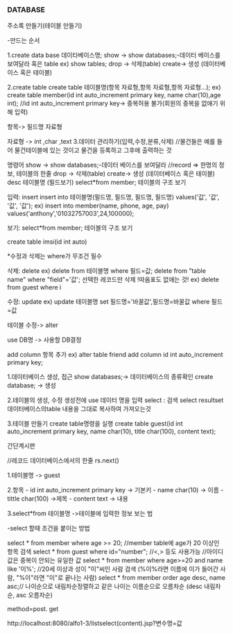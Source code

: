 <h3>DATABASE</h3>


주소록 만들기(테이블 만들기)

-만드는 순서

1.create data base 데이타베이스명;
  show -> show databases;-데이터 베이스를 보여달라 혹은 table ex) show tables;
  drop -> 삭제(table)
  create-> 생성 (데이터베이스 혹은 테이블) 

2.create table
  create table 테이블명(항목 자료형,항목 자료형,항목 자료형...);
  ex) create table member(id int auto_increment primary key, name char(10),age int);
  //id int auto_increment primary key-> 중복허용 불가(회원의 중복을 없애기 위해 입력)

  항목-> 필드명 자료형

  자료형 -> int ,char ,text
3.데이터 관리하기(입력,수정,분류,삭제)
  //물건들은 예를 들어 물건테이블에 있는 것이고 물건을 등록하고 그후에 출력하는 것

  명령어
  show -> show databases;-데이터 베이스를 보여달라
  //record => 한명의 정보, 테이블의 한줄
  drop -> 삭제(table)
  create-> 생성 (데이터베이스 혹은 테이블) 
  desc 테이블명 (필드보기)
  select*from member; 테이블의 구조 보기


  입력: insert
  insert into 테이블명(필드명, 필드명, 필드명, 필드명) values('값', '값', '값', '값');
  ex) insert into member(name, phone, age, pay) values('anthony','01032757003',24,100000);

  보기: select*from member; 테이블의 구조 보기

  create table imsi(id int auto)

  *수정과 삭제는 where가 무조건 필수
  

  삭제: delete
  ex) delete from 테이블명 where 필드=값;
  delete from "table name" where "field"='값'; 선택한 레코드만 삭제 !따옴표도 없애는 것!
  ex) delete from guest where i

  수정: update
  ex) update 테이블명 set 필드명='바꿀값',필드명=바꿀값
      where 필드=값
      
  테이블 수정-> alter

  use DB명 -> 사용할 DB결정

  add column 항목 추가
  ex) alter table friend add column id int auto_increment primary key;
  

1.데이터베이스 생성, 접근
  show databases;-> 데이터베이스의 종류확인
create database; -> 생성



2.테이블의 생성, 수정
 생성전에 use 데이터 명을 입력
select : 검색
select 
resultset 데이터베이스의table 내용을 그대로 복사하여 가져오는것 


3.테이블 만들기
  create table명령을 실행
  create table guest(id int auto_increment primary key, name char(10), title char(100), content text);

간단계시판

//레코드 데이터베이스에서의 한줄
rs.next()

1.테이블명 -> guest

2.항목 - id int auto_increment primary key -> 기본키
       - name char(10) -> 이름
       - tittle char(100) ->제목
       - content text -> 내용

3.select*from 테이블명 
 ->테이블에 입력한 정보 보는 법

-select 할때 조건을 붙이는 방법

  select * from member where age >= 20; //member table에 age가 20 이상인 항목 검색
  select * from guest where id="number"; //<,> 등도 사용가능 //아이디 값은 중복이 안되는 유일한 값
  select * from member where age>=20 and name like '이%'; //20세 이상과 성이 "이"씨인 사람 검색
  (%이%라면 이름에 이가 들어간 사람, "%이"라면 "이"로 끝나는 사람)
  select * from member order age desc, name asc;// 나이순으로 내림차순정렬하고 같은 나이는 이름순으로  오름차순
  (desc 내림차순, asc 오름차순)



method=post. get

http://localhost:8080/alfo1-3/listselect(content).jsp?변수명=값









